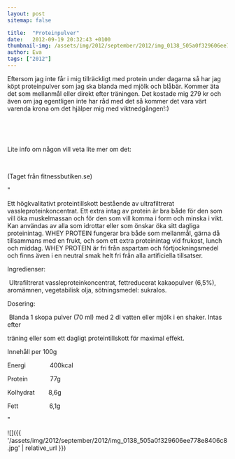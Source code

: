 ```yaml
---
layout: post
sitemap: false

title:  "Proteinpulver"
date:   2012-09-19 20:32:43 +0100
thumbnail-img: /assets/img/2012/september/2012/img_0138_505a0f329606ee778e8406c8.jpg
author: Eva
tags: ["2012"]
---
```


Eftersom jag inte får i mig tillräckligt med protein under dagarna så har jag köpt proteinpulver som jag ska blanda med mjölk och blåbär. Kommer äta det som mellanmål eller direkt efter träningen. Det kostade mig 279 kr och även om jag egentligen inte har råd med det så kommer det vara värt varenda krona om det hjälper mig med viktnedgången!:) 




 










 




Lite info om någon vill veta lite mer om det: 




 




(Taget från fitnessbutiken.se)

 "

Ett högkvalitativt proteintillskott bestående av ultrafiltrerat vassleproteinkoncentrat. Ett extra intag av protein är bra både för den som vill öka muskelmassan och för den som vill komma i form och minska i vikt. Kan användas av alla som idrottar eller som önskar öka sitt dagliga proteinintag. WHEY PROTEIN fungerar bra både som mellanmål, gärna då tillsammans med en frukt, och som ett extra proteinintag vid frukost, lunch och middag. WHEY PROTEIN är fri från aspartam och förtjockningsmedel och finns även i en neutral smak helt fri från alla artificiella tillsatser.

Ingredienser:

 Ultrafiltrerat vassleproteinkoncentrat, fettreducerat kakaopulver (6,5%), aromämnen, vegetabilisk olja, sötningsmedel: sukralos.

Dosering:

 Blanda 1 skopa pulver (70 ml) med 2 dl vatten eller mjölk i en shaker. Intas efter

träning eller som ett dagligt proteintillskott för maximal effekt.

Innehåll per 100g

Energi              400kcal

Protein             77g

Kolhydrat        8,6g

Fett                  6,1g 

"

![]({{ '/assets/img/2012/september/2012/img_0138_505a0f329606ee778e8406c8.jpg'  | relative_url }})

